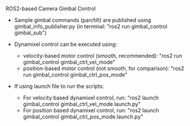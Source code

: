 ROS2-based Camera Gimbal Control

- Sample gimbal commands (pan/tilt) are published using gimbal_info_publisher.py (in terminal: "ros2 run gimbal_control gimbal_sub")
- Dynamixel control can be executed using:
  - velocity-based motor control (smooth, recommended): "ros2 run gimbal_control gimbal_ctrl_vel_mode"
  - position-based motor control (not smooth, for comparison): "ros2 run gimbal_control gimbal_ctrl_pos_mode"

- If using launch file to run the scripts:
  - For velocity based dynamixel control, run: "ros2 launch gimbal_control gimbal_ctrl_vel_mode.launch.py"
  - For position based dynamixel control, run: "ros2 launch gimbal_control gimbal_ctrl_pos_mode.launch.py" 
